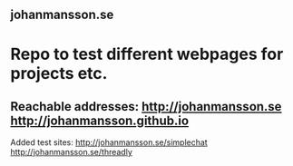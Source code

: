 ## johanmansson.se

Repo to test different webpages for projects etc.
=================================
Reachable addresses:
http://johanmansson.se
http://johanmansson.github.io
---------------------------------
Added test sites:
http://johanmansson.se/simplechat
http://johanmansson.se/threadly
